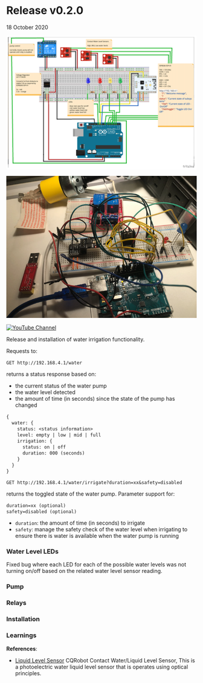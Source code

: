 # Release v0.2.0
18 October 2020

![v0-2-0-schematic](https://raw.githubusercontent.com/deezone/HydroBytes-waterManagement/master/resources/sketch-v0-2-0-900.jpg)

![v0-1-0-breadboard](https://raw.githubusercontent.com/deezone/HydroBytes-waterManagement/master/resources/breadBoard-0-2-0.png)

[![YouTube Channel](https://github.com/deezone/HydroBytes-WaterManagement/blob/master/resources/0-2-0_youtube.png)](https://youtu.be/?? "0.2.x release summary")

Release and installation of water irrigation functionality.

Requests to:
```
GET http://192.168.4.1/water
```
returns a status response based on:
- the current status of the water pump
- the water level detected
- the amount of time (in seconds) since the state of the pump has changed
```
{
  water: {
    status: <status information>
    level: empty | low | mid | full
    irrigation: {
      status: on | off
      duration: 000 (seconds)
    }
  }
}
```

```
GET http://192.168.4.1/water/irrigate?duration=xx&safety=disabled
```
returns the toggled state of the water pump. Parameter support for:
```
duration=xx (optional)
safety=disabled (optional)
```
- `duration`: the amount of time (in seconds) to irrigate
- `safety`: manage the safety check of the water level when irrigating to ensure there is water is available when the water pump is running

### Water Level LEDs
Fixed bug where each LED for each of the possible water levels was not turning on/off based on the related water level sensor reading.


### Pump

### Relays



### Installation



### Learnings



**References**:

- [Liquid Level Sensor](http://www.cqrobot.wiki/index.php/Liquid_Level_Sensor)
CQRobot Contact Water/Liquid Level Sensor, This is a photoelectric water liquid level sensor that is operates using optical principles.
